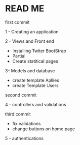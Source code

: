 # READ ME

first commit

1 - Creating an application

2 - Views and Front end

- Installing Twiter BootStrap
- Partial
- Create statitical pages


3- Models and database
- create template Apllies
- create Template Users


second commit

4 -  controllers and validations 

third commit 

- fix validations
- change buttons on home page


5 -  authentications